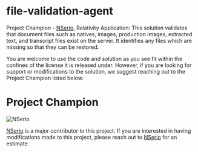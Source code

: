 # file-validation-agent
Project Champion - [NSerio](http://nserio.com), Relativity Application: This solution validates that document files such as natives, images, production images, extracted text, and transcript files exist on the server. It identifies any files which are missing so that they can be restored.

You are welcome to use the code and solution as you see fit within the confines of the license it is released under. However, if you are looking for support or modifications to the solution, we suggest reaching out to the Project Champion listed below.

# Project Champion 
![NSerio](https://kcura-media.s3.amazonaws.com/app/uploads/sites/2/2014/09/NSerio_logo.png "NSerio")

[NSerio](http://nserio.com) is a major contributor to this project.  If you are interested in having modifications made to this project, please reach out to [NSerio](http://nserio.com) for an estimate. 
